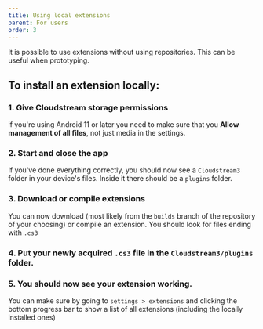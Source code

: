```yaml
---
title: Using local extensions
parent: For users
order: 3
---
```


It is possible to use extensions without using repositories. This can be useful when prototyping. 

## To install an extension locally:

### 1. Give Cloudstream storage permissions
    
if you're using Android 11 or later you need to make sure that you **Allow management of all files**, not just media in the settings.

### 2. Start and close the app

If you've done everything correctly, you should now see a `Cloudstream3` folder in your device's files. Inside it there should be a `plugins` folder.

### 3. Download or compile extensions

You can now download (most likely from the `builds` branch of the repository of your choosing) or compile an extension. You should look for files ending with `.cs3`

### 4. Put your newly acquired `.cs3` file in the `Cloudstream3/plugins` folder.

### 5. You should now see your extension working. 

You can make sure by going to `settings > extensions` and clicking the bottom progress bar to show a list of all extensions (including the locally installed ones)
